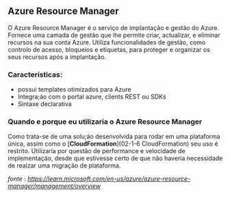 Azure Resource Manager 
----------------------

O Azure Resource Manager é o serviço de implantação e gestão do Azure. Fornece uma camada de gestão que lhe permite criar, actualizar, e eliminar recursos na sua conta Azure. Utiliza funcionalidades de gestão, como controlo de acesso, bloqueios e etiquetas, para proteger e organizar os seus recursos após a implantação.

### Características:
*   possui templates otimizados para Azure
*   Integra;áo com o portal azure, clients REST ou SDKs 
*   Sintaxe declarativa

### Quando e porque eu utilizaria o Azure Resource Manager 
Como trata-se de uma solu;áo desenvolvida para rodar em uma plataforma única, assim como o [**CloudFormation**](02-1-6 CloudFormation) seu uso é restrito. Utilizaria por questão de performance e velocidade de implementação, desde que estivesse certo de que não haveria necessidade de reaizar uma migração de plataforma.

_fonte_ : _https://learn.microsoft.com/en-us/azure/azure-resource-manager/management/overview_